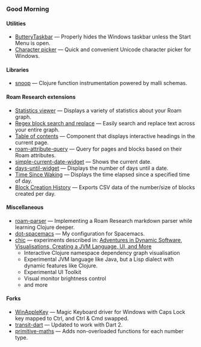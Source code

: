 ### Good Morning

#### Utilities
- [ButteryTaskbar](https://github.com/CrypticButter/ButteryTaskbar) — Properly hides the Windows taskbar unless the Start Menu is open.
- [Character picker](https://github.com/CrypticButter/character-picker) — Quick and convenient Unicode character picker for Windows.

#### Libraries
- [snoop](https://github.com/CrypticButter/snoop) — Clojure function instrumentation powered by malli schemas.

#### Roam Research extensions
- [Statistics viewer](https://gist.github.com/84e08fa8332182688650306310601169) — Displays a variety of statistics about your Roam graph.
- [Regex block search and replace](https://gist.github.com/ec041c7e2b044ad4976e512784cb5554) — Easily search and replace text across your entire graph.
- [Table of contents](https://github.com/LuisThiamNye/roam-toc) — Component that displays interactive headings in the current page.
- [roam-attribute-query](https://github.com/LuisThiamNye/roam-attribute-query) — Query for pages and blocks based on their Roam attributes.
- [simple-current-date-widget](https://gist.github.com/LuisThiamNye/34104155a7ac0bfae97995d6044351ae) — Shows the current date.
- [days-until-widget](https://gist.github.com/LuisThiamNye/c92e6dca8319b2e88d119806dfd4b861) — Displays the number of days until a date.
- [Time Since Waking](https://gist.github.com/LuisThiamNye/4aa44c25de15253e70e8ff2a0534fb76) — Displays the time elapsed since a specified time of day.
- [Block Creation History](https://gist.github.com/LuisThiamNye/34904512a42c0320b3d19855f46936b5) — Exports CSV data of the number/size of blocks created per day.

#### Miscellaneous
- [roam-parser](https://github.com/LuisThiamNye/roam-parser) — Implementing a Roam Research markdown parser while learning Clojure deeper.
- [dot-spacemacs](https://github.com/LuisThiamNye/dot-spacemacs) — My configuration for Spacemacs.
- [chic](https://github.com/LuisThiamNye/chic) — experiments described in: [Adventures in Dynamic Software, Visualisations, Creating a JVM Language, UI, and More](https://luisthiamnye.substack.com/p/adventures-in-dynamic-software-visualisations)
  - Interactive Clojure namespace dependency graph visualisation
  - Experimental JVM language like Java, but a Lisp dialect with dynamic features like Clojure.
  - Experimental UI Toolkit
  - Visual monitor brightness control
  - and more

#### Forks
- [WinAppleKey](https://github.com/LuisThiamNye/WinAppleKey) — Magic Keyboard driver for Windows with Caps Lock key mapped to Ctrl, and Ctrl & Cmd swapped.
- [transit-dart](https://github.com/LuisThiamNye/transit-dart) — Updated to work with Dart 2.
- [primitive-maths](https://github.com/LuisThiamNye/primitive-maths) — Adds non-overloaded functions for each number type.
